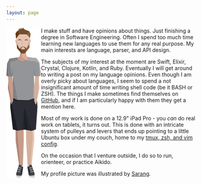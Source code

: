 ```yaml
---
layout: page
---
```


<img align="left" src="/images/vector-me-smaller.png" height="400" id="me-image">

I make stuff and have opinions about things. Just finishing a degree in Software Engineering. Often I spend too much time learning new languages to use them for any real purpose. My main interests are language, parser, and API design.

The subjects of my interest at the moment are Swift, Elixir, Crystal, Clojure, Kotlin, and Ruby. Eventually I will get around to writing a post on my language opinions. Even though I am overly picky about languages, I seem to spend a not insignificant amount of time writing shell code (be it BASH or ZSH). The things I make sometimes find themselves on [GitHub](https://github.com/willhbr), and if I am particularly happy with them they get a mention here.

Most of my work is done on a 12.9" iPad Pro - you _can_ do real work on tablets, it turns out. This is done with an intricate system of pulleys and levers that ends up pointing to a little Ubuntu box under my couch, home to my [tmux, zsh, and vim config](https://github.com/willhbr/dotfiles).

On the occasion that I venture outside, I do so to run, orienteer, or practice Aikido.

My profile picture was illustrated by [Sarang](https://twitter.com/sarangleehan).
